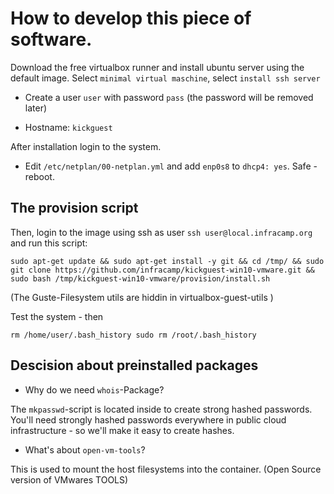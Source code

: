 # How to develop this piece of software.

Download the free virtualbox runner and install
ubuntu server using the default image. Select `minimal virtual maschine`,
select `install ssh server`

- Create a user `user` with password `pass` (the password will be removed later)

- Hostname: `kickguest`

After installation login to the system.

- Edit `/etc/netplan/00-netplan.yml` and add `enp0s8` to `dhcp4: yes`. Safe - reboot.


## The provision script

Then, login to the image using ssh as user `ssh user@local.infracamp.org` and  run this script:



````
sudo apt-get update && sudo apt-get install -y git && cd /tmp/ && sudo git clone https://github.com/infracamp/kickguest-win10-vmware.git && sudo bash /tmp/kickguest-win10-vmware/provision/install.sh
````

(The Guste-Filesystem utils are hiddin in virtualbox-guest-utils )

Test the system - then

``
rm /home/user/.bash_history
sudo rm /root/.bash_history
``

## Descision about preinstalled packages

- Why do we need `whois`-Package?

The `mkpasswd`-script is located inside to create strong hashed
passwords. You'll need strongly hashed passwords everywhere in public
cloud infrastructure - so we'll make it easy to create hashes.

- What's about `open-vm-tools`?

This is used to mount the host filesystems into the container.
(Open Source version of VMwares TOOLS)